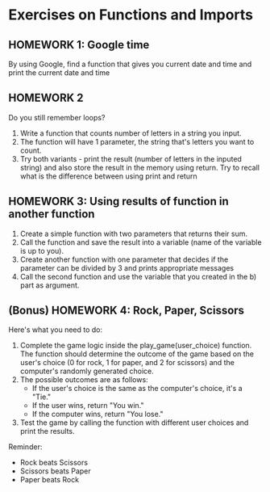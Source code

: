 # Exercises on Functions and Imports

## HOMEWORK 1: Google time
By using Google, find a function that gives you current date and time and print the current date and time

## HOMEWORK 2
Do you still remember loops?
1. Write a function that counts number of letters in a string you input.
2. The function will have 1 parameter, the string that's letters you want to count.
3. Try both variants - print the result (number of letters in the inputed string) and also store the result in the memory using return. Try to recall what is the difference between using print and return

## HOMEWORK 3: Using results of function in another function
1. Create a simple function with two parameters that returns their sum.
2. Call the function and save the result into a variable (name of the variable is up to you).
3. Create another function with one parameter that decides if the parameter can be divided by 3 and prints appropriate messages
4. Call the second function and use the variable that you created in the b) part as argument.

## (Bonus) HOMEWORK 4: Rock, Paper, Scissors
Here's what you need to do:
1. Complete the game logic inside the play_game(user_choice) function. The function should determine the outcome of the game based on the user's choice (0 for rock, 1 for paper, and 2 for scissors) and the computer's randomly generated choice.
2. The possible outcomes are as follows:
   - If the user's choice is the same as the computer's choice, it's a "Tie."
   - If the user wins, return "You win."
   - If the computer wins, return "You lose."
3. Test the game by calling the function with different user choices and print the results.

Reminder:
- Rock beats Scissors
- Scissors beats Paper
- Paper beats Rock
